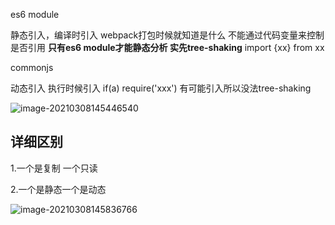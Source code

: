 es6 module

静态引入，编译时引入  webpack打包时候就知道是什么 不能通过代码变量来控制是否引用 **只有es6 module才能静态分析 实先tree-shaking**   import {xx} from  xx





commonjs

动态引入 执行时候引入 if(a) require('xxx') 有可能引入所以没法tree-shaking

![image-20210308145446540](C:\Users\legion\AppData\Roaming\Typora\typora-user-images\image-20210308145446540.png)



## 详细区别

1.一个是复制 一个只读

2.一个是静态一个是动态

![image-20210308145836766](C:\Users\legion\AppData\Roaming\Typora\typora-user-images\image-20210308145836766.png)